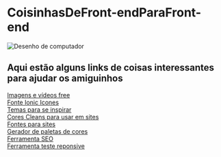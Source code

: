 # CoisinhasDeFront-endParaFront-end
![Desenho de computador](https://static.vecteezy.com/system/resources/previews/000/125/436/non_2x/flat-design-vector-office-room-design.jpg)<br>
## Aqui estão alguns links de coisas interessantes para ajudar os amiguinhos <br>
<a href="https://pixabay.com/pt/">Imagens e vídeos free</a><br>
<a href="http://ionicons.com/">Fonte Ionic Icones</a><br>
<a href="https://themeforest.net/">Temas para se inspirar</a><br>
<a href="https://material.io/guidelines/style/color.html">Cores Cleans para usar em sites</a><br>
<a href="https://fonts.google.com/">Fontes para sites</a><br>
<a href="https://coolors.co/">Gerador de paletas de cores</a><br>
<a href="http://www.seomaster.com.br/ferramenta-analise-seo-gratis.html">Ferramenta SEO</a><br>
<a href="http://www.seomaster.com.br/ferramenta-analise-seo-gratis.html">Ferramenta teste reponsive</a>



